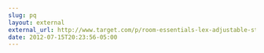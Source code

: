 ```yaml
---
slug: pq
layout: external
external_url: http://www.target.com/p/room-essentials-lex-adjustable-stool-black/-/A-13356783#?lnk=sc_qi_detaillink
date: 2012-07-15T20:23:56-05:00
---
```

